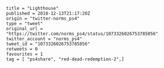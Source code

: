 ```
title = "Lighthouse"
published = 2018-12-13T21:17:20Z
origin = "twitter-norms_ps4"
type = "tweet"
original_url = "https://twitter.com/norms_ps4/status/1073326026753785856"
twitter_account = "norms_ps4"
tweet_id = "1073326026753785856"
retweets = 0
favourites = 1
tag = [ "ps4share", "red-dead-redemption-2",]
```

<p class='image'><img src='https://mnf.m17s.net/2018/12/13/DuU4VO5W0AYwb2Z.jpg' alt=''></p>


